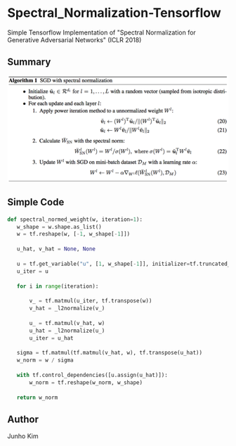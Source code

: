 # Spectral_Normalization-Tensorflow
 Simple Tensorflow Implementation of "Spectral Normalization for Generative Adversarial Networks" (ICLR 2018)
 
 ## Summary
 ![sn](./assests/sn.png)
 
 ## Simple Code
 ```python
def spectral_normed_weight(w, iteration=1):
    w_shape = w.shape.as_list()
    w = tf.reshape(w, [-1, w_shape[-1]])

    u_hat, v_hat = None, None

    u = tf.get_variable("u", [1, w_shape[-1]], initializer=tf.truncated_normal_initializer(), trainable=False)
    u_iter = u

    for i in range(iteration):
    
        v_ = tf.matmul(u_iter, tf.transpose(w))
        v_hat = _l2normalize(v_)

        u_ = tf.matmul(v_hat, w)
        u_hat = _l2normalize(u_)
        u_iter = u_hat

    sigma = tf.matmul(tf.matmul(v_hat, w), tf.transpose(u_hat))
    w_norm = w / sigma

    with tf.control_dependencies([u.assign(u_hat)]):
        w_norm = tf.reshape(w_norm, w_shape)

    return w_norm
 ```
 ## Author
 Junho Kim
